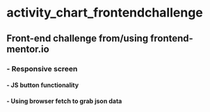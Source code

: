 # activity_chart_frontendchallenge

## Front-end challenge from/using frontend-mentor.io

### - Responsive screen

#### - JS button functionality

#### - Using browser fetch to grab json data
